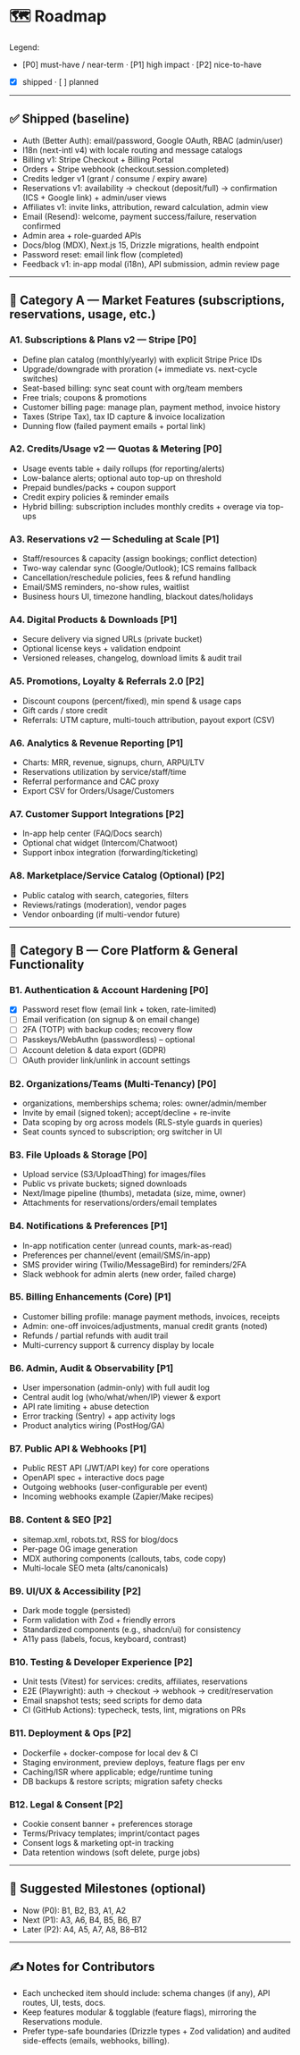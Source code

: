 # 🗺️ Roadmap

Legend:

- [P0] must-have / near-term · [P1] high impact · [P2] nice-to-have
- [x] shipped · [ ] planned

---

## ✅ Shipped (baseline)

- Auth (Better Auth): email/password, Google OAuth, RBAC (admin/user)
- I18n (next-intl v4) with locale routing and message catalogs
- Billing v1: Stripe Checkout + Billing Portal
- Orders + Stripe webhook (checkout.session.completed)
- Credits ledger v1 (grant / consume / expiry aware)
- Reservations v1: availability → checkout (deposit/full) → confirmation (ICS + Google link) + admin/user views
- Affiliates v1: invite links, attribution, reward calculation, admin view
- Email (Resend): welcome, payment success/failure, reservation confirmed
- Admin area + role-guarded APIs
- Docs/blog (MDX), Next.js 15, Drizzle migrations, health endpoint
- Password reset: email link flow (completed)
- Feedback v1: in-app modal (i18n), API submission, admin review page

---

## 🧩 Category A — Market Features (subscriptions, reservations, usage, etc.)

### A1. Subscriptions & Plans v2 — Stripe [P0]

- Define plan catalog (monthly/yearly) with explicit Stripe Price IDs
- Upgrade/downgrade with proration (+ immediate vs. next-cycle switches)
- Seat-based billing: sync seat count with org/team members
- Free trials; coupons & promotions
- Customer billing page: manage plan, payment method, invoice history
- Taxes (Stripe Tax), tax ID capture & invoice localization
- Dunning flow (failed payment emails + portal link)

### A2. Credits/Usage v2 — Quotas & Metering [P0]

- Usage events table + daily rollups (for reporting/alerts)
- Low-balance alerts; optional auto top-up on threshold
- Prepaid bundles/packs + coupon support
- Credit expiry policies & reminder emails
- Hybrid billing: subscription includes monthly credits + overage via top-ups

### A3. Reservations v2 — Scheduling at Scale [P1]

- Staff/resources & capacity (assign bookings; conflict detection)
- Two-way calendar sync (Google/Outlook); ICS remains fallback
- Cancellation/reschedule policies, fees & refund handling
- Email/SMS reminders, no-show rules, waitlist
- Business hours UI, timezone handling, blackout dates/holidays

### A4. Digital Products & Downloads [P1]

- Secure delivery via signed URLs (private bucket)
- Optional license keys + validation endpoint
- Versioned releases, changelog, download limits & audit trail

### A5. Promotions, Loyalty & Referrals 2.0 [P2]

- Discount coupons (percent/fixed), min spend & usage caps
- Gift cards / store credit
- Referrals: UTM capture, multi-touch attribution, payout export (CSV)

### A6. Analytics & Revenue Reporting [P1]

- Charts: MRR, revenue, signups, churn, ARPU/LTV
- Reservations utilization by service/staff/time
- Referral performance and CAC proxy
- Export CSV for Orders/Usage/Customers

### A7. Customer Support Integrations [P2]

- In-app help center (FAQ/Docs search)
- Optional chat widget (Intercom/Chatwoot)
- Support inbox integration (forwarding/ticketing)

### A8. Marketplace/Service Catalog (Optional) [P2]

- Public catalog with search, categories, filters
- Reviews/ratings (moderation), vendor pages
- Vendor onboarding (if multi-vendor future)

---

## 🧱 Category B — Core Platform & General Functionality

### B1. Authentication & Account Hardening [P0]

- [x] Password reset flow (email link + token, rate-limited)
- [ ] Email verification (on signup & on email change)
- [ ] 2FA (TOTP) with backup codes; recovery flow
- [ ] Passkeys/WebAuthn (passwordless) – optional
- [ ] Account deletion & data export (GDPR)
- [ ] OAuth provider link/unlink in account settings

### B2. Organizations/Teams (Multi-Tenancy) [P0]

- organizations, memberships schema; roles: owner/admin/member
- Invite by email (signed token); accept/decline + re-invite
- Data scoping by org across models (RLS-style guards in queries)
- Seat counts synced to subscription; org switcher in UI

### B3. File Uploads & Storage [P0]

- Upload service (S3/UploadThing) for images/files
- Public vs private buckets; signed downloads
- Next/Image pipeline (thumbs), metadata (size, mime, owner)
- Attachments for reservations/orders/email templates

### B4. Notifications & Preferences [P1]

- In-app notification center (unread counts, mark-as-read)
- Preferences per channel/event (email/SMS/in-app)
- SMS provider wiring (Twilio/MessageBird) for reminders/2FA
- Slack webhook for admin alerts (new order, failed charge)

### B5. Billing Enhancements (Core) [P1]

- Customer billing profile: manage payment methods, invoices, receipts
- Admin: one-off invoices/adjustments, manual credit grants (noted)
- Refunds / partial refunds with audit trail
- Multi-currency support & currency display by locale

### B6. Admin, Audit & Observability [P1]

- User impersonation (admin-only) with full audit log
- Central audit log (who/what/when/IP) viewer & export
- API rate limiting + abuse detection
- Error tracking (Sentry) + app activity logs
- Product analytics wiring (PostHog/GA)

### B7. Public API & Webhooks [P1]

- Public REST API (JWT/API key) for core operations
- OpenAPI spec + interactive docs page
- Outgoing webhooks (user-configurable per event)
- Incoming webhooks example (Zapier/Make recipes)

### B8. Content & SEO [P2]

- sitemap.xml, robots.txt, RSS for blog/docs
- Per-page OG image generation
- MDX authoring components (callouts, tabs, code copy)
- Multi-locale SEO meta (alts/canonicals)

### B9. UI/UX & Accessibility [P2]

- Dark mode toggle (persisted)
- Form validation with Zod + friendly errors
- Standardized components (e.g., shadcn/ui) for consistency
- A11y pass (labels, focus, keyboard, contrast)

### B10. Testing & Developer Experience [P2]

- Unit tests (Vitest) for services: credits, affiliates, reservations
- E2E (Playwright): auth → checkout → webhook → credit/reservation
- Email snapshot tests; seed scripts for demo data
- CI (GitHub Actions): typecheck, tests, lint, migrations on PRs

### B11. Deployment & Ops [P2]

- Dockerfile + docker-compose for local dev & CI
- Staging environment, preview deploys, feature flags per env
- Caching/ISR where applicable; edge/runtime tuning
- DB backups & restore scripts; migration safety checks

### B12. Legal & Consent [P2]

- Cookie consent banner + preferences storage
- Terms/Privacy templates; imprint/contact pages
- Consent logs & marketing opt-in tracking
- Data retention windows (soft delete, purge jobs)

---

## 🧭 Suggested Milestones (optional)

- Now (P0): B1, B2, B3, A1, A2
- Next (P1): A3, A6, B4, B5, B6, B7
- Later (P2): A4, A5, A7, A8, B8–B12

---

## ✍️ Notes for Contributors

- Each unchecked item should include: schema changes (if any), API routes, UI, tests, docs.
- Keep features modular & togglable (feature flags), mirroring the Reservations module.
- Prefer type-safe boundaries (Drizzle types + Zod validation) and audited side-effects (emails, webhooks, billing).
